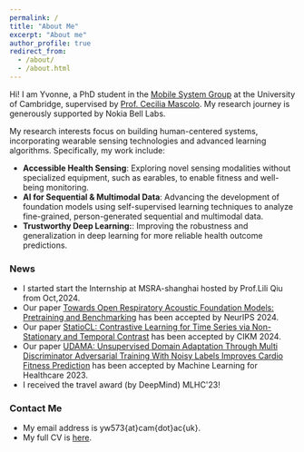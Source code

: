 ```yaml
---
permalink: /
title: "About Me"
excerpt: "About me"
author_profile: true
redirect_from: 
  - /about/
  - /about.html
---
```


Hi! I am Yvonne, a PhD student in the [Mobile System Group](https://mobile-systems.cl.cam.ac.uk/) at the University of Cambridge, supervised by [Prof. Cecilia Mascolo](https://www.cl.cam.ac.uk/~cm542/). My research journey is generously supported by Nokia Bell Labs.

My research interests focus on building human-centered systems, incorporating wearable sensing technologies and advanced learning algorithms. Specifically, my work include:
* **Accessible Health Sensing**: Exploring novel sensing modalities without specialized equipment, such as earables, to enable fitness and well-being monitoring.
* **AI for Sequential & Multimodal Data**: Advancing the development of foundation models using self-supervised learning techniques to analyze fine-grained, person-generated
sequential and multimodal data.
* **Trustworthy Deep Learning:**: Improving the robustness and generalization in deep learning for more reliable health outcome predictions.
### News
* I started start the Internship at MSRA-shanghai hosted by Prof.Lili Qiu from Oct,2024.
* Our paper [Towards Open Respiratory Acoustic Foundation Models: Pretraining and Benchmarking]([https://dl.acm.org/doi/10.1145/3627673.3679732](https://arxiv.org/abs/2406.16148)) has been accepted by NeurIPS 2024.
* Our paper [StatioCL: Contrastive Learning for Time Series via Non-Stationary and Temporal Contrast](https://dl.acm.org/doi/10.1145/3627673.3679732) has been accepted by CIKM 2024.
* Our paper [UDAMA: Unsupervised Domain Adaptation Through Multi Discriminator Adversarial Training With Noisy Labels Improves Cardio Fitness Prediction](https://arxiv.org/abs/2307.16651) has been accepted by Machine Learning for Healthcare 2023.
* I received the travel award (by DeepMind) MLHC'23!

### Contact Me
* My email address is yw573{at}cam{dot}ac{uk}.
* My full CV is [here](https://yvonneywu.github.io/files/yv_new_cv.pdf).
